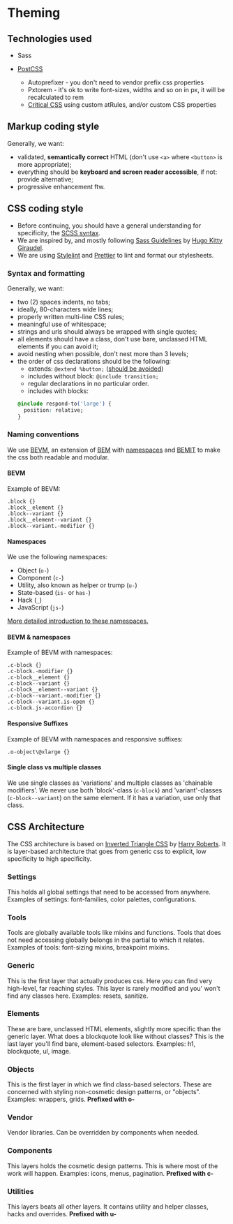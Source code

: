 # Theming

## Technologies used

- Sass
- [PostCSS](http://postcss.org/)

  - Autoprefixer - you don't need to vendor prefix css properties
  - Pxtorem - it's ok to write font-sizes, widths and so on in px, it will be recalculated to rem
  - [Critical CSS](https://github.com/zgreen/postcss-critical-css) using custom atRules, and/or custom CSS properties

## Markup coding style

Generally, we want:

- validated, **semantically correct** HTML (don't use `<a>` where `<button>` is more appropriate);
- everything should be **keyboard and screen reader accessible**, if not: provide alternative;
- progressive enhancement ftw.

## CSS coding style

- Before continuing, you should have a general understanding for specificity, the [SCSS syntax](http://sass-lang.com/).
- We are inspired by, and mostly following [Sass Guidelines](http://sass-guidelin.es/) by [Hugo Kitty Giraudel](http://hugogiraudel.com/).
- We are using [Stylelint](https://stylelint.io/) and [Prettier](https://prettier.io/) to lint and format our stylesheets.

### Syntax and formatting

Generally, we want:

- two (2) spaces indents, no tabs;
- ideally, 80-characters wide lines;
- properly written multi-line CSS rules;
- meaningful use of whitespace;
- strings and urls should always be wrapped with single quotes;
- all elements should have a class, don't use bare, unclassed HTML elements if you can avoid it;
- avoid nesting when possible, don't nest more than 3 levels;
- the order of css declarations should be the following:
  - extends: `@extend %button;` ([should be avoided](https://csswizardry.com/2016/02/mixins-better-for-performance/))
  - includes without block: `@include transition;`
  - regular declarations in no particular order.
  - includes with blocks:
  ```css
  @include respond-to('large') {
    position: relative;
  }
  ```

### Naming conventions

We use [BEVM](http://webuild.envato.com/blog/chainable-bem-modifiers/), an extension of [BEM](http://csswizardry.com/2013/01/mindbemding-getting-your-head-round-bem-syntax/) with [namespaces](http://csswizardry.com/2015/03/more-transparent-ui-code-with-namespaces/) and [BEMIT](http://csswizardry.com/2015/08/bemit-taking-the-bem-naming-convention-a-step-further/) to make the css both readable and modular.

#### BEVM

Example of BEVM:

    .block {}
    .block__element {}
    .block--variant {}
    .block__element--variant {}
    .block--variant.-modifier {}

#### Namespaces

We use the following namespaces:

- Object (`o-`)
- Component (`c-`)
- Utility, also known as helper or trump (`u-`)
- State-based (`is-` or `has-`)
- Hack (`_`)
- JavaScript (`js-`)

[More detailed introduction to these namespaces.](http://csswizardry.com/2015/03/more-transparent-ui-code-with-namespaces/#the-namespaces)

#### BEVM & namespaces

Example of BEVM with namespaces:

    .c-block {}
    .c-block.-modifier {}
    .c-block__element {}
    .c-block--variant {}
    .c-block__element--variant {}
    .c-block--variant.-modifier {}
    .c-block--variant.is-open {}
    .c-block.js-accordion {}

#### Responsive Suffixes

Example of BEVM with namespaces and responsive suffixes:

    .o-object\@xlarge {}

#### Single class vs multiple classes

We use single classes as 'variations' and multiple classes as 'chainable modifiers'. We never use both 'block'-class (`c-block`) and 'variant'-classes (`c-block--variant`) on the same element. If it has a variation, use only that class.

## CSS Architecture

The CSS architecture is based on [Inverted Triangle CSS](http://www.creativebloq.com/web-design/manage-large-scale-web-projects-new-css-architecture-itcss-41514731)
by [Harry Roberts](https://twitter.com/csswizardry/).
It is layer-based architecture that goes from generic css to explicit,
low specificity to high specificity.

### Settings

This holds all global settings that need to be accessed from anywhere.
Examples of settings: font-families, color palettes, configurations.

### Tools

Tools are globally available tools like mixins and functions.
Tools that does not need accessing globally belongs in
the partial to which it relates.
Examples of tools: font-sizing mixins, breakpoint mixins.

### Generic

This is the first layer that actually produces css.
Here you can find very high-level, far reaching styles.
This layer is rarely modified and you' won't find any classes here.
Examples: resets, sanitize.

### Elements

These are bare, unclassed HTML elements,
slightly more specific than the generic layer.
What does a blockquote look like without classes?
This is the last layer you'll find bare, element-based selectors.
Examples: h1, blockquote, ul, image.

### Objects

This is the first layer in which we find class-based selectors.
These are concerned with styling non-cosmetic design patterns, or "objects".
Examples: wrappers, grids.
**Prefixed with o-**

### Vendor

Vendor libraries.
Can be overridden by components when needed.

### Components

This layers holds the cosmetic design patterns. This is where most of the
work will happen.
Examples: icons, menus, pagination.
**Prefixed with c-**

### Utilities

This layers beats all other layers.
It contains utility and helper classes, hacks and overrides.
**Prefixed with u-**
